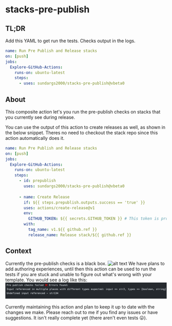 # stacks-pre-publish
## TL;DR
Add this YAML to get run the tests. Checks output in the logs.
```yaml
name: Run Pre Publish and Release stacks
on: [push]
jobs:
  Explore-GitHub-Actions:
    runs-on: ubuntu-latest
    steps:
      - uses: sundargs2000/stacks-pre-publish@vbeta0
```

## About
This composite action let's you run the pre-publish checks on stacks that you currently see during release. 

You can use the output of this action to create releases as well, as shown in the below snippet. Theres no need to checkout the stack repo since this action automatically does it.

```yaml
name: Run Pre Publish and Release stacks
on: [push]
jobs:
  Explore-GitHub-Actions:
    runs-on: ubuntu-latest
    steps:
      - id: prepublish
        uses: sundargs2000/stacks-pre-publish@vbeta0
          
      - name: Create Release
        if: ${{ steps.prepublish.outputs.success == 'true' }}
        uses: actions/create-release@v1
        env:
          GITHUB_TOKEN: ${{ secrets.GITHUB_TOKEN }} # This token is provided by Actions, you do not need to create your own token
        with:
          tag_name: v1.${{ github.ref }}
          release_name: Release stack/${{ github.ref }}
```

## Context

Currently the pre-publish checks is a black box.
![alt text](https://user-images.githubusercontent.com/33158091/136909645-f00614ac-aa1f-42ad-9366-ca43bd7dcd8b.png)
We have plans to add authoring experiences, until then this action can be used to run the tests if you are stuck and unable to figure out what's wrong with your template. You would see a log like this:
![Screenshot](.github/stack-errors.png)

Currently maintaining this action and plan to keep it up to date with the changes we make. Please reach out to me if you find any issues or have suggestions. It isn't really complete yet (there aren't even tests 😛).
